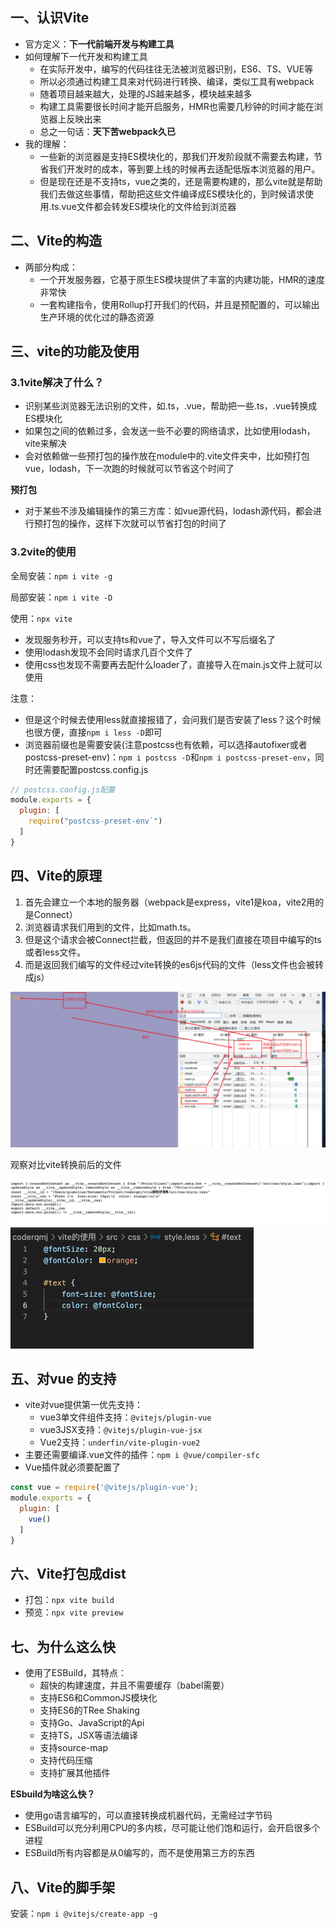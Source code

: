 ## 一、认识Vite

- 官方定义：**下一代前端开发与构建工具**
- 如何理解下一代开发和构建工具
  - 在实际开发中，编写的代码往往无法被浏览器识别，ES6、TS、VUE等
  - 所以必须通过构建工具来对代码进行转换、编译，类似工具有webpack
  - 随着项目越来越大，处理的JS越来越多，模块越来越多
  - 构建工具需要很长时间才能开启服务，HMR也需要几秒钟的时间才能在浏览器上反映出来
  - 总之一句话：**天下苦webpack久已**
- 我的理解：
  - 一些新的浏览器是支持ES模块化的，那我们开发阶段就不需要去构建，节省我们开发时的成本，等到要上线的时候再去适配低版本浏览器的用户。
  - 但是现在还是不支持ts，vue之类的，还是需要构建的，那么vite就是帮助我们去做这些事情，帮助把这些文件编译成ES模块化的，到时候请求使用.ts.vue文件都会转发ES模块化的文件给到浏览器

## 二、Vite的构造

- 两部分构成：
  - 一个开发服务器，它基于原生ES模块提供了丰富的内建功能，HMR的速度非常快
  - 一套构建指令，使用Rollup打开我们的代码，并且是预配置的，可以输出生产环境的优化过的静态资源

## 三、vite的功能及使用

### 3.1vite解决了什么？

- 识别某些浏览器无法识别的文件，如.ts，.vue，帮助把一些.ts，.vue转换成ES模块化
- 如果包之间的依赖过多，会发送一些不必要的网络请求，比如使用lodash，vite来解决
- 会对依赖做一些预打包的操作放在module中的.vite文件夹中，比如预打包vue，lodash，下一次跑的时候就可以节省这个时间了

**预打包**

- 对于某些不涉及编辑操作的第三方库：如vue源代码，lodash源代码，都会进行预打包的操作，这样下次就可以节省打包的时间了

### 3.2vite的使用

全局安装：`npm i vite -g`

局部安装：`npm i vite -D`

使用：`npx vite`

- 发现服务秒开，可以支持ts和vue了，导入文件可以不写后缀名了
- 使用lodash发现不会同时请求几百个文件了
- 使用css也发现不需要再去配什么loader了，直接导入在main.js文件上就可以使用

注意：

- 但是这个时候去使用less就直接报错了，会问我们是否安装了less？这个时候也很方便，直接`npm i less -D`即可
- 浏览器前缀也是需要安装(注意postcss也有依赖，可以选择autofixer或者postcss-preset-env)：`npm i postcss -D`和`npm i postcss-preset-env`，同时还需要配置postcss.config.js

```js
// postcss.config.js配置
module.exports = {
  plugin: [
    require("postcss-preset-env`")
  ]
}
```

## 四、Vite的原理

1. 首先会建立一个本地的服务器（webpack是express，vite1是koa，vite2用的是Connect）
2. 浏览器请求我们用到的文件，比如math.ts。
3. 但是这个请求会被Connect拦截，但返回的并不是我们直接在项目中编写的ts或者less文件。
4. 而是返回我们编写的文件经过vite转换的es6js代码的文件（less文件也会被转成js）

![](./images/vite1.png)

观察对比vite转换前后的文件

<img src="./images/viteless1.png" style="zoom:50%;" /><img src="./images/viteless2.png" style="zoom:50%;" />

## 五、对vue 的支持

- vite对vue提供第一优先支持：
  - vue3单文件组件支持：`@vitejs/plugin-vue`
  - vue3JSX支持：`@vitejs/plugin-vue-jsx`
  - Vue2支持：`underfin/vite-plugin-vue2`
- 主要还需要编译.vue文件的插件：`npm i @vue/compiler-sfc`
- Vue插件就必须要配置了

```js
const vue = require('@vitejs/plugin-vue');
module.exports = {
  plugin: [
    vue()
  ]
}
```

## 六、Vite打包成dist

- 打包：`npx vite build`
- 预览：`npx vite preview`

## 七、为什么这么快

- 使用了ESBuild，其特点：
  - 超快的构建速度，并且不需要缓存（babel需要）
  - 支持ES6和CommonJS模块化
  - 支持ES6的TRee Shaking
  - 支持Go、JavaScript的Api
  - 支持TS，JSX等语法编译
  - 支持source-map
  - 支持代码压缩
  - 支持扩展其他插件

**ESbuild为啥这么快？**

- 使用go语言编写的，可以直接转换成机器代码，无需经过字节码
- ESBuild可以充分利用CPU的多内核，尽可能让他们饱和运行，会开启很多个进程
- ESBuild所有内容都是从0编写的，而不是使用第三方的东西

## 八、Vite的脚手架

安装：`npm i @vitejs/create-app -g`
